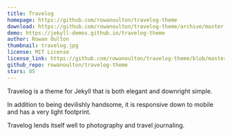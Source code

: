 ```yaml
---
title: Travelog
homepage: https://github.com/rowanoulton/travelog-theme
download: https://github.com/rowanoulton/travelog-theme/archive/master.zip
demo: https://jekyll-demos.github.io/travelog-theme
author: Rowan Oulton
thumbnail: travelog.jpg
license: MIT License
license_link: https://github.com/rowanoulton/travelog-theme/blob/master/LICENSE
github_repo: rowanoulton/travelog-theme
stars: 85
---
```


Travelog is a theme for Jekyll that is both elegant and downright
simple.

In addition to being devilishly handsome, it is responsive down to
mobile and has a very light footprint.

Travelog lends itself well to photography and travel journaling.
